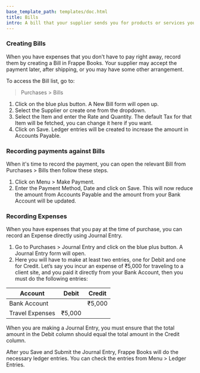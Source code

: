 ```yaml
---
base_template_path: templates/doc.html
title: Bills
intro: A bill that your supplier sends you for products or services you have purchased.
---
```


### Creating Bills

When you have expenses that you don’t have to pay right away, record them by
creating a Bill in Frappe Books. Your supplier may accept the payment later,
after shipping, or you may have some other arrangement.

To access the Bill list, go to:

> Purchases > Bills

1. Click on the blue plus button. A New Bill form will open up.
1. Select the Supplier or create one from the dropdown.
1. Select the Item and enter the Rate and Quantity. The default Tax for that
   Item will be fetched, you can change it here if you want.
1. Click on Save. Ledger entries will be created to increase the amount in
   Accounts Payable.

### Recording payments against Bills

When it's time to record the payment, you can open the relevant Bill from
Purchases > Bills then follow these steps.

1. Click on Menu > Make Payment.
1. Enter the Payment Method, Date and click on Save. This will now reduce the
   amount from Accounts Payable and the amount from your Bank Account will be
   updated.

### Recording Expenses

When you have expenses that you pay at the time of purchase, you can record an
Expense directly using Journal Entry.

1. Go to Purchases > Journal Entry and click on the blue plus button. A Journal
   Entry form will open.
1. Here you will have to make at least two entries, one for Debit and one for
   Credit. Let’s say you incur an expense of ₹5,000 for traveling to a client
   site, and you paid it directly from your Bank Account, then you must do the
   following entries:

| Account         | Debit  | Credit |
| --------------- | ------ | ------ |
| Bank Account    |        | ₹5,000 |
| Travel Expenses | ₹5,000 |        |

When you are making a Journal Entry, you must ensure that the total amount in
the Debit column should equal the total amount in the Credit column.

After you Save and Submit the Journal Entry, Frappe Books will do the necessary
ledger entries. You can check the entries from Menu > Ledger Entries.
